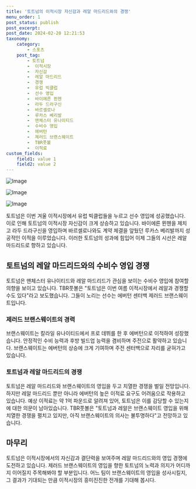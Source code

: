 ```yaml
---
title: '토트넘의 이적시장 자신감과 레알 마드리드와의 경쟁'
menu_order: 1
post_status: publish
post_excerpt: 
post_date: 2024-02-20 12:21:53
taxonomy:
    category:
        - 스포츠
    post_tag:
        - 토트넘
        -  이적시장
        -  자신감
        -  레알 마드리드
        -  경쟁
        -  유럽 빅클럽
        -  선수 영입
        -  바이에른 뮌헨
        -  라두 드라구신
        -  바르셀로나
        -  루카스 베리발
        -  맨체스터 유나이티드
        -  수비수 영입
        -  에버턴
        -  제러드 브랜스웨이트
        -  TBR풋볼
        -  이적료
custom_fields:
    field1: value 1
    field2: value 2
---
```


![Image](https://imgnews.pstatic.net/image/076/2024/02/20/2024022101001292800176561_20240220064807532.jpg?type=w647)

![Image](https://imgnews.pstatic.net/image/076/2024/02/20/2024022101001292800176562_20240220064807539.jpg?type=w647)

![Image](https://imgnews.pstatic.net/image/076/2024/02/20/2024022101001292800176563_20240220064807547.jpg?type=w647)

토트넘은 이번 겨울 이적시장에서 유럽 빅클럽들을 누르고 선수 영입에 성공했습니다. 이로 인해 토트넘의 이적시장 자신감이 크게 상승하고 있습니다. 바이에른 뮌헨을 제치고 라두 드라구신을 영입하며 바르셀로나와도 계약 체결을 앞뒀던 루카스 베리발까지 성공적인 이적을 이루었습니다. 이러한 토트넘의 성과에 힘입어 이제 그들의 시선은 레알 마드리드로 향하고 있습니다.
## 토트넘의 레알 마드리드와의 수비수 영입 경쟁
토트넘은 맨체스터 유나이티드와 레알 마드리드가 관심을 보이는 수비수 영입에 참여할 의향을 보이고 있습니다. TBR풋볼은 "토트넘은 이번 여름 이적시장에서 레알과 경쟁할 수도 있다"라고 보도했습니다. 그들이 노리는 선수는 에버턴 센터백 제러드 브랜스웨이트입니다.
### 제러드 브랜스웨이트의 경력
브랜스웨이트는 칼라일 유나이티드에서 프로 데뷔를 한 후 에버턴으로 이적하여 성장했습니다. 안정적인 수비 능력과 후방 빌드업 능력을 겸비하며 주전으로 활약하고 있습니다. 브랜스웨이트는 에버턴의 상승에 크게 기여하며 주전 센터백으로 자리를 굳혀가고 있습니다.
### 토트넘과 레알 마드리드의 경쟁
토트넘은 레알 마드리드와 브랜스웨이트의 영입을 두고 치열한 경쟁을 벌일 전망입니다. 하지만 레알 마드리드 뿐만 아니라 에버턴의 높은 이적료 요구도 어려움으로 작용하고 있습니다. 예상 이적료는 약 1억 파운드로 알려져 있어, 토트넘은 이를 감당할 수 있는지에 대한 의문이 남아있습니다. TBR풋볼은 "토트넘과 레알은 브랜스웨이트 영입을 위해 치열한 경쟁을 펼치고 있지만, 아직 브랜스웨이트의 의사는 불투명하다"고 전망하고 있습니다.
## 마무리
토트넘은 이적시장에서의 자신감과 결단력을 보여주며 레알 마드리드와의 영입 경쟁에 도전하고 있습니다. 제러드 브랜스웨이트의 영입을 향한 토트넘의 노력과 의지가 어디까지 이어질지 주목해봐야 할 부분입니다. 어느 팀이 브랜스웨이트의 영입을 성사시킬지, 그 결과가 기대되는 만큼 이적시장의 흥미진진한 전개를 기대해 봅시다.
